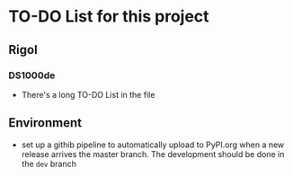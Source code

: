 # TO-DO List for this project

## Rigol

### DS1000de

- There's a long TO-DO List in the file

## Environment

- set up a githib pipeline to automatically upload to PyPI.org when a new release arrives the master branch. The development should be done in the `dev` branch